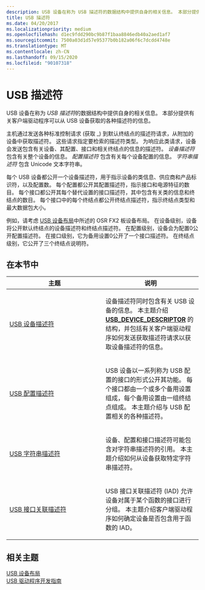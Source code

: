 ```yaml
---
description: USB 设备在称为 USB 描述符的数据结构中提供自身的相关信息。 本部分提供有关客户端驱动程序可以从 USB 设备获取的各种描述符的信息。
title: USB 描述符
ms.date: 04/20/2017
ms.localizationpriority: medium
ms.openlocfilehash: d1ec9fdd290bc9b87f1baa8846edb40a2aed1af7
ms.sourcegitcommit: 7500a03d1d57e95377b0b182a06f6c7dcdd4748e
ms.translationtype: MT
ms.contentlocale: zh-CN
ms.lasthandoff: 09/15/2020
ms.locfileid: "90107318"
---
```

# <a name="usb-descriptors"></a>USB 描述符


USB 设备在称为 *USB 描述符*的数据结构中提供自身的相关信息。 本部分提供有关客户端驱动程序可以从 USB 设备获取的各种描述符的信息。




主机通过发送各种标准控制请求 (获取 \_) 到默认终结点的描述符请求，从附加的设备中获取描述符。 这些请求指定要检索的描述符类型。 为响应此类请求，设备会发送包含有关设备、其配置、接口和相关终结点的信息的描述符。 *设备描述符* 包含有关整个设备的信息。 *配置描述符* 包含有关每个设备配置的信息。 *字符串描述符* 包含 Unicode 文本字符串。

每个 USB 设备都公开一个设备描述符，用于指示设备的类信息、供应商和产品标识符，以及配置数。 每个配置都公开其配置描述符，指示接口和电源特征的数目。 每个接口都公开其每个替代设置的接口描述符，其中包含有关类的信息和终结点的数目。 每个接口中的每个终结点都公开终结点描述符，指示终结点类型和最大数据包大小。

例如，请考虑 [USB 设备布局](usb-device-layout.md)中所述的 OSR FX2 板设备布局。 在设备级别，设备将公开默认终结点的设备描述符和终结点描述符。 在配置级别，设备会为配置0公开配置描述符。 在接口级别，它为备用设置0公开了一个接口描述符。 在终结点级别，它公开了三个终结点说明符。

## <a name="in-this-section"></a>在本节中


<table>
<colgroup>
<col width="50%" />
<col width="50%" />
</colgroup>
<thead>
<tr class="header">
<th>主题</th>
<th>说明</th>
</tr>
</thead>
<tbody>
<tr class="odd">
<td><p><a href="usb-device-descriptors.md" data-raw-source="[USB device descriptors](usb-device-descriptors.md)">USB 设备描述符</a></p></td>
<td><p>设备描述符同时包含有关 USB 设备的信息。 本主题介绍 <a href="/windows-hardware/drivers/ddi/usbspec/ns-usbspec-_usb_device_descriptor" data-raw-source="[&lt;strong&gt;USB_DEVICE_DESCRIPTOR&lt;/strong&gt;](/windows-hardware/drivers/ddi/usbspec/ns-usbspec-_usb_device_descriptor)"><strong>USB_DEVICE_DESCRIPTOR</strong></a> 的结构，并包括有关客户端驱动程序如何发送获取描述符请求以获取设备描述符的信息。</p></td>
</tr>
<tr class="even">
<td><p><a href="usb-configuration-descriptors.md" data-raw-source="[USB configuration descriptors](usb-configuration-descriptors.md)">USB 配置描述符</a></p></td>
<td><p>USB 设备以一系列称为 USB 配置的接口的形式公开其功能。 每个接口都由一个或多个备用设置组成，每个备用设置由一组终结点组成。 本主题介绍与 USB 配置相关的各种描述符。</p></td>
</tr>
<tr class="odd">
<td><p><a href="usb-string-descriptors.md" data-raw-source="[USB String Descriptors](usb-string-descriptors.md)">USB 字符串描述符</a></p></td>
<td><p>设备、配置和接口描述符可能包含对字符串描述符的引用。 本主题介绍如何从设备获取特定字符串描述符。</p></td>
</tr>
<tr class="even">
<td><p><a href="usb-interface-association-descriptor.md" data-raw-source="[USB Interface Association Descriptor](usb-interface-association-descriptor.md)">USB 接口关联描述符</a></p></td>
<td><p>USB 接口关联描述符 (IAD) 允许设备对属于某个函数的接口进行分组。 本主题介绍客户端驱动程序如何确定设备是否包含用于函数的 IAD。</p></td>
</tr>
</tbody>
</table>

 

## <a name="related-topics"></a>相关主题
[USB 设备布局](usb-device-layout.md)  
[USB 驱动程序开发指南](usb-driver-development-guide.md)